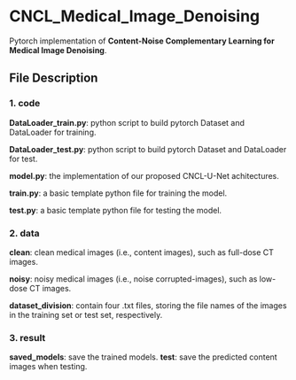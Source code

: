 # CNCL_Medical_Image_Denoising

Pytorch implementation of **Content-Noise Complementary Learning for Medical Image Denoising**.

## File Description

### 1. code

**DataLoader_train.py**: python script to build pytorch Dataset and DataLoader for training.

**DataLoader_test.py**: python script to build pytorch Dataset and DataLoader for test.

**model.py**: the implementation of our proposed CNCL-U-Net achitectures.

**train.py**: a basic template python file for training the model.

**test.py**: a basic template python file for testing the model.

### 2. data

**clean**: clean medical images (i.e., content images), such as full-dose CT images.

**noisy**: noisy medical images (i.e., noise corrupted-images), such as low-dose CT images.

**dataset_division**: contain four .txt files, storing the file names of the images in the training set or test set, respectively.

### 3. result

**saved_models**: save the trained models.
**test**: save the predicted content images when testing.
